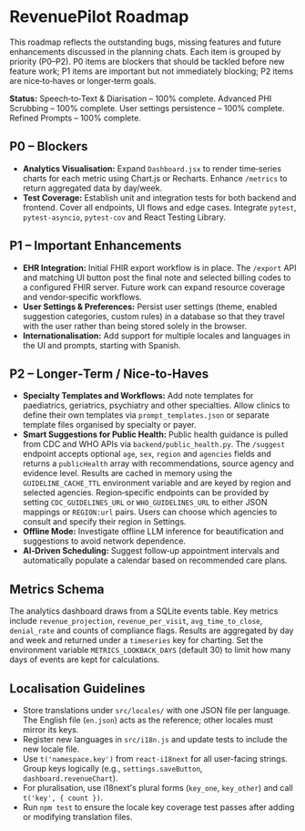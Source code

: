 # RevenuePilot Roadmap

This roadmap reflects the outstanding bugs, missing features and future enhancements discussed in the planning chats.  Each item is grouped by priority (P0–P2).  P0 items are blockers that should be tackled before new feature work; P1 items are important but not immediately blocking; P2 items are nice‑to‑haves or longer‑term goals.

**Status:** Speech‑to‑Text & Diarisation – 100% complete. Advanced PHI Scrubbing – 100% complete. User settings persistence – 100% complete. Refined Prompts – 100% complete.

## P0 – Blockers

- **Analytics Visualisation:** Expand `Dashboard.jsx` to render time‑series charts for each metric using Chart.js or Recharts.  Enhance `/metrics` to return aggregated data by day/week.
- **Test Coverage:** Establish unit and integration tests for both backend and frontend.  Cover all endpoints, UI flows and edge cases.  Integrate `pytest`, `pytest‑asyncio`, `pytest‑cov` and React Testing Library.

## P1 – Important Enhancements

- **EHR Integration:** Initial FHIR export workflow is in place. The `/export` API and matching UI button post the final note and selected billing codes to a configured FHIR server. Future work can expand resource coverage and vendor‑specific workflows.
- **User Settings & Preferences:** Persist user settings (theme, enabled suggestion categories, custom rules) in a database so that they travel with the user rather than being stored solely in the browser.
- **Internationalisation:** Add support for multiple locales and languages in the UI and prompts, starting with Spanish.

## P2 – Longer‑Term / Nice‑to‑Haves

- **Specialty Templates and Workflows:** Add note templates for paediatrics, geriatrics, psychiatry and other specialties.  Allow clinics to define their own templates via `prompt_templates.json` or separate template files organised by specialty or payer.
- **Smart Suggestions for Public Health:** Public health guidance is pulled from CDC and WHO APIs via `backend/public_health.py`.  The `/suggest` endpoint accepts optional `age`, `sex`, `region` and `agencies` fields and returns a `publicHealth` array with recommendations, source agency and evidence level.  Results are cached in memory using the `GUIDELINE_CACHE_TTL` environment variable and are keyed by region and selected agencies.  Region‑specific endpoints can be provided by setting `CDC_GUIDELINES_URL` or `WHO_GUIDELINES_URL` to either JSON mappings or `REGION:url` pairs.  Users can choose which agencies to consult and specify their region in Settings.
- **Offline Mode:** Investigate offline LLM inference for beautification and suggestions to avoid network dependence.
- **AI‑Driven Scheduling:** Suggest follow‑up appointment intervals and automatically populate a calendar based on recommended care plans.

## Metrics Schema

The analytics dashboard draws from a SQLite events table.  Key metrics include
`revenue_projection`, `revenue_per_visit`, `avg_time_to_close`, `denial_rate`
and counts of compliance flags.  Results are aggregated by day and week and
returned under a `timeseries` key for charting.  Set the environment variable
`METRICS_LOOKBACK_DAYS` (default 30) to limit how many days of events are kept
for calculations.

## Localisation Guidelines

- Store translations under `src/locales/` with one JSON file per language. The English file (`en.json`) acts as the reference; other locales must mirror its keys.
- Register new languages in `src/i18n.js` and update tests to include the new locale file.
- Use `t('namespace.key')` from `react-i18next` for all user-facing strings. Group keys logically (e.g., `settings.saveButton`, `dashboard.revenueChart`).
- For pluralisation, use i18next's plural forms (`key_one`, `key_other`) and call `t('key', { count })`.
- Run `npm test` to ensure the locale key coverage test passes after adding or modifying translation files.
